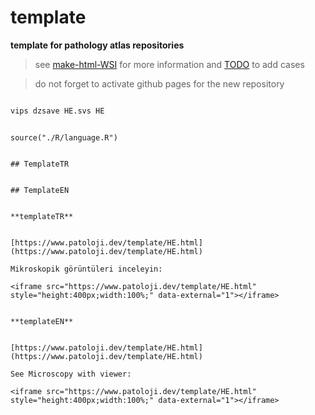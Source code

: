 # template



**template for pathology atlas repositories**




> see [make-html-WSI](https://github.com/pathologyatlas/make-html-WSI) for more information and [TODO](https://github.com/pathologyatlas/TODO) to add cases




> do not forget to activate github pages for the new repository




```zsh

vips dzsave HE.svs HE

```




```{r language template, echo=FALSE, include=TRUE}

source("./R/language.R")

```




```{asis, echo = (language == "TR")}

## TemplateTR

```




```{asis, echo = (language == "EN")}

## TemplateEN

```




```{asis, echo = (language == "TR")}

**templateTR**


[https://www.patoloji.dev/template/HE.html](https://www.patoloji.dev/template/HE.html)

Mikroskopik görüntüleri inceleyin:

<iframe src="https://www.patoloji.dev/template/HE.html" style="height:400px;width:100%;" data-external="1"></iframe>

```




```{asis, echo = (language == "EN")}

**templateEN**


[https://www.patoloji.dev/template/HE.html](https://www.patoloji.dev/template/HE.html)

See Microscopy with viewer: 

<iframe src="https://www.patoloji.dev/template/HE.html" style="height:400px;width:100%;" data-external="1"></iframe>

```


